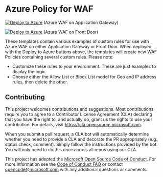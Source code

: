 # Azure Policy for WAF

[![Deploy to Azure](https://aka.ms/deploytoazurebutton)](https://portal.azure.com/#create/Microsoft.Template/uri/) (Azure WAF on Application Gateway)

[![Deploy to Azure](https://aka.ms/deploytoazurebutton)](https://portal.azure.com/#create/Microsoft.Template/uri/) (Azure WAF on Front Door)

These templates contain various examples of custom rules for use with Azure WAF on either Application Gateway or Front Door. When deployed with the Deploy to Azure buttons above, the templates will create new WAF Policies containing several custom rules. Please note:
- Customize these rules to your environment. These are just examples to display the logic.
- Choose either the Allow List or Block List model for Geo and IP address rules, then delete the other.

## Contributing

This project welcomes contributions and suggestions.  Most contributions require you to agree to a
Contributor License Agreement (CLA) declaring that you have the right to, and actually do, grant us
the rights to use your contribution. For details, visit https://cla.opensource.microsoft.com.

When you submit a pull request, a CLA bot will automatically determine whether you need to provide
a CLA and decorate the PR appropriately (e.g., status check, comment). Simply follow the instructions
provided by the bot. You will only need to do this once across all repos using our CLA.

This project has adopted the [Microsoft Open Source Code of Conduct](https://opensource.microsoft.com/codeofconduct/).
For more information see the [Code of Conduct FAQ](https://opensource.microsoft.com/codeofconduct/faq/) or
contact [opencode@microsoft.com](mailto:opencode@microsoft.com) with any additional questions or comments.
